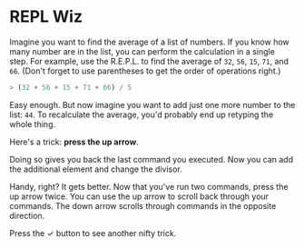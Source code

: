 # REPL Wiz

Imagine you want to find the average of a list of numbers. If you know how many
number are in the list, you can perform the calculation in a single step. For
example, use the R.E.P.L. to find the average of `32`, `56`, `15`, `71`, and `66`.
(Don't forget to use parentheses to get the order of operations right.)

```javascript
> (32 + 56 + 15 + 71 + 66) / 5
```

Easy enough. But now imagine you want to add just one more number to the list:
`44`. To recalculate the average, you'd probably end up retyping the whole thing.

Here's a trick: **press the up arrow**.

Doing so gives you back the last command you executed. Now you can add the
additional element and change the divisor.

Handy, right? It gets better. Now that you've run two commands, press the up
arrow twice. You can use the up arrow to scroll back through your commands. The
down arrow scrolls through commands in the opposite direction.

Press the ✓ button to see another nifty trick.
